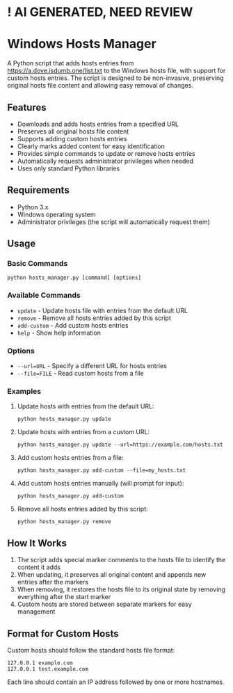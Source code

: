 # ! AI GENERATED, NEED REVIEW
# Windows Hosts Manager

A Python script that adds hosts entries from https://a.dove.isdumb.one/list.txt to the Windows hosts file, with support for custom hosts entries. The script is designed to be non-invasive, preserving original hosts file content and allowing easy removal of changes.

## Features

- Downloads and adds hosts entries from a specified URL
- Preserves all original hosts file content
- Supports adding custom hosts entries
- Clearly marks added content for easy identification
- Provides simple commands to update or remove hosts entries
- Automatically requests administrator privileges when needed
- Uses only standard Python libraries

## Requirements

- Python 3.x
- Windows operating system
- Administrator privileges (the script will automatically request them)

## Usage

### Basic Commands

```
python hosts_manager.py [command] [options]
```

### Available Commands

- `update` - Update hosts file with entries from the default URL
- `remove` - Remove all hosts entries added by this script
- `add-custom` - Add custom hosts entries
- `help` - Show help information

### Options

- `--url=URL` - Specify a different URL for hosts entries
- `--file=FILE` - Read custom hosts from a file

### Examples

1. Update hosts with entries from the default URL:
   ```
   python hosts_manager.py update
   ```

2. Update hosts with entries from a custom URL:
   ```
   python hosts_manager.py update --url=https://example.com/hosts.txt
   ```

3. Add custom hosts entries from a file:
   ```
   python hosts_manager.py add-custom --file=my_hosts.txt
   ```

4. Add custom hosts entries manually (will prompt for input):
   ```
   python hosts_manager.py add-custom
   ```

5. Remove all hosts entries added by this script:
   ```
   python hosts_manager.py remove
   ```

## How It Works

1. The script adds special marker comments to the hosts file to identify the content it adds
2. When updating, it preserves all original content and appends new entries after the markers
3. When removing, it restores the hosts file to its original state by removing everything after the start marker
4. Custom hosts are stored between separate markers for easy management

## Format for Custom Hosts

Custom hosts should follow the standard hosts file format:

```
127.0.0.1 example.com
127.0.0.1 test.example.com
```

Each line should contain an IP address followed by one or more hostnames.
